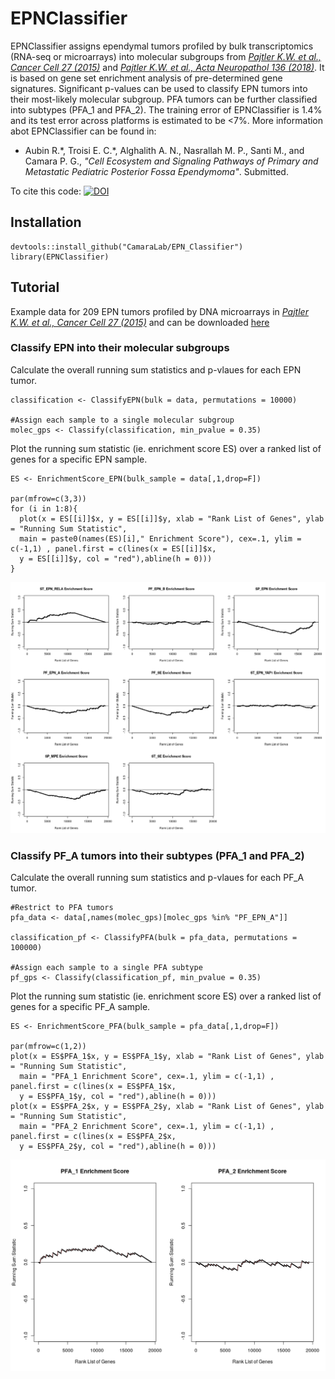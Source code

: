 
EPNClassifier
================

EPNClassifier assigns ependymal tumors profiled by bulk transcriptomics (RNA-seq or microarrays) into molecular subgroups from [*Pajtler K.W. et al., Cancer Cell 27 (2015)*](https://www.sciencedirect.com/science/article/pii/S153561081500135X?via%3Dihub) and [*Pajtler K.W. et al., Acta Neuropathol 136 (2018)*](https://link.springer.com/article/10.1007/s00401-018-1877-0). It is based on gene set enrichment analysis of pre-determined gene signatures. Significant p-values can be used to classify EPN tumors into their most-likely molecular subgroup. PFA tumors can be further classified into subtypes (PFA_1 and PFA_2). The training error of EPNClassifier is 1.4% and its test error across platforms is estimated to be <7%. More information abot EPNClassifier can be found in:

- Aubin R.\*, Troisi E. C.\*, Alghalith A. N., Nasrallah M. P., Santi M., and Camara P. G., *"Cell Ecosystem and Signaling Pathways of Primary and Metastatic
Pediatric Posterior Fossa Ependymoma"*. Submitted.

To cite this code: [![DOI](https://zenodo.org/badge/264224369.svg)](https://zenodo.org/badge/latestdoi/264224369)


Installation
-----------------

```{r}
devtools::install_github("CamaraLab/EPN_Classifier")
library(EPNClassifier)
```

Tutorial
-----------------

Example data for 209 EPN tumors profiled by DNA microarrays in [*Pajtler K.W. et al., Cancer Cell 27 (2015)*](https://www.sciencedirect.com/science/article/pii/S153561081500135X?via%3Dihub) and can be
downloaded [here](https://www.dropbox.com/s/jc87se1hi00w0i3/Normalized_Microarray.txt?dl=1)

### Classify EPN into their molecular subgroups

Calculate the overall running sum statistics and p-vlaues for each EPN tumor.

```{r}
classification <- ClassifyEPN(bulk = data, permutations = 10000)

#Assign each sample to a single molecular subgroup
molec_gps <- Classify(classification, min_pvalue = 0.35)
```

Plot the running sum statistic (ie. enrichment score ES) over a ranked list of genes for a specific EPN sample.

```{r}
ES <- EnrichmentScore_EPN(bulk_sample = data[,1,drop=F])

par(mfrow=c(3,3))
for (i in 1:8){
  plot(x = ES[[i]]$x, y = ES[[i]]$y, xlab = "Rank List of Genes", ylab = "Running Sum Statistic", 
  main = paste0(names(ES)[i]," Enrichment Score"), cex=.1, ylim = c(-1,1) , panel.first = c(lines(x = ES[[i]]$x, 
  y = ES[[i]]$y, col = "red"),abline(h = 0)))
}
```

![](examples/Figures_markdown/ESPlot_EPN3.png)



### Classify PF_A tumors into their subtypes (PFA_1 and PFA_2)

Calculate the overall running sum statistics and p-vlaues for each PF_A tumor.

```{r}
#Restrict to PFA tumors
pfa_data <- data[,names(molec_gps)[molec_gps %in% "PF_EPN_A"]]

classification_pf <- ClassifyPFA(bulk = pfa_data, permutations = 100000)

#Assign each sample to a single PFA subtype
pf_gps <- Classify(classification_pf, min_pvalue = 0.35)
```

Plot the running sum statistic (ie. enrichment score ES) over a ranked list of genes for a specific PF_A sample.

```{r}
ES <- EnrichmentScore_PFA(bulk_sample = pfa_data[,1,drop=F])

par(mfrow=c(1,2))
plot(x = ES$PFA_1$x, y = ES$PFA_1$y, xlab = "Rank List of Genes", ylab = "Running Sum Statistic", 
  main = "PFA_1 Enrichment Score", cex=.1, ylim = c(-1,1) , panel.first = c(lines(x = ES$PFA_1$x, 
  y = ES$PFA_1$y, col = "red"),abline(h = 0)))
plot(x = ES$PFA_2$x, y = ES$PFA_2$y, xlab = "Rank List of Genes", ylab = "Running Sum Statistic", 
  main = "PFA_2 Enrichment Score", cex=.1, ylim = c(-1,1) , panel.first = c(lines(x = ES$PFA_2$x, 
  y = ES$PFA_2$y, col = "red"),abline(h = 0)))  
```

![](examples/Figures_markdown/ESPlot_PFA2.png)






